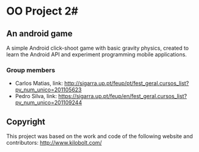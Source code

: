 # OO Project 2#
## An android game ##

A simple Android click-shoot game with basic gravity physics, created to learn the Android API and experiment programming mobile applications.

### Group members ###

* Carlos Matias, link: http://sigarra.up.pt/feup/pt/fest_geral.cursos_list?pv_num_unico=201105623
* Pedro Silva, link: https://sigarra.up.pt/feup/en/fest_geral.cursos_list?pv_num_unico=201109244

## Copyright ##
This project was based on the work and code of the following website and contributors:
http://www.kilobolt.com/